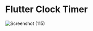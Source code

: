 # Flutter Clock Timer
![Screenshot (115)](https://github.com/hansupadhyay007/Flutter_Clock_Timer/assets/112337432/457708c5-5f3e-4e9a-87b9-fd694a44e931)
